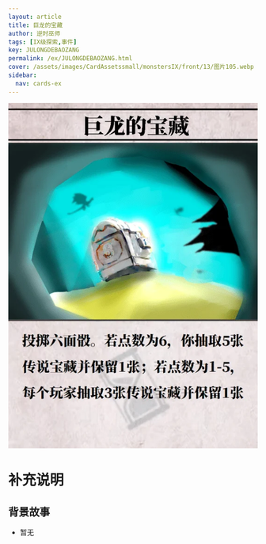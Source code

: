 ```yaml
---
layout: article
title: 巨龙的宝藏
author: 逆时巫师
tags: [IX级探索,事件]
key: JULONGDEBAOZANG
permalink: /ex/JULONGDEBAOZANG.html
cover: /assets/images/CardAssetssmall/monstersIX/front/13/图片105.webp
sidebar:
  nav: cards-ex
---
```

![](/assets/images/CardAssets/monstersIX/front/13/图片105.webp)

# 补充说明



## 背景故事
* 暂无